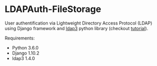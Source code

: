 # LDAPAuth-FileStorage
User authentification via Lightweight Directory Access Protocol (LDAP) using Django framework and [ldap3](https://pypi.python.org/pypi/ldap3) python library (checkout [tutorial](http://ldap3.readthedocs.io/tutorial.html)).

Requirements:
* Python 3.6.0
* Django 1.10.2
* ldap3 1.4.0
